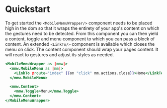 # Quickstart

To get started the `<MobileMenuWrapper/>` component needs to be placed high in the dom so that it wraps the entirety of your app's content on which the gestures need to be detected. From this component you can then yield a content, toggle and menu component to which you can pass a block of content. An extended `<LinkTo/>` component is available which closes the menu on click. The content component should wrap your pages content. It will react to gestures and adjust its styles as needed.

```handlebars
<MobileMenuWrapper as |mmw|>
  <mmw.MobileMenu as |mm|>
    <LinkTo @route="index" {{on "click" mm.actions.close}}>Home</LinkTo>
  </mmw.MobileMenu>

  <mmw.Content>
    <mmw.Toggle>Menu</mmw.Toggle>
  </mmw.Content>
</MobileMenuWrapper>
```
